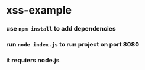 # xss-example
### use ```npm install``` to add dependencies
### run ```node index.js``` to run project on port 8080
### it requiers node.js
